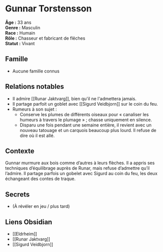 # Gunnar Torstensson

**Âge :** 33 ans  
**Genre :** Masculin  
**Race :** Humain  
**Rôle :** Chasseur et fabricant de flêches  
**Statut :** Vivant

## Famille
- Aucune famille connus

## Relations notables
- Il admire [[Runar Jaktvarg]], bien qu'il ne l'admettera jamais.
- Il partage parfoit un goblet avec [[Sigurd Veidbjorn]] sur le coin du feu.
- Rumeurs à son sujet :
	- Conserve les plumes de différents oiseaux pour « canaliser les humeurs à travers le plumage » ; chasse uniquement en silence.
	- Disparu une fois pendant une semaine entière, il revient avec un nouveau tatouage et un carquois beaucoup plus lourd. Il refuse de dire où il est allé.

## Contexte
Gunnar murmure aux bois comme d’autres à leurs flèches. Il a appris ses techniques d’équilibrage auprès de Runar, mais refuse d’admettre qu’il l’admire. Il partage parfois un gobelet avec Sigurd au coin du feu, les deux échangeant des contes de traque.

## Secrets
- (À révéler en jeu / plus tard)

## Liens Obsidian
- [[Eldrheim]]
- [[Runar Jaktvarg]]
- [[Sigurd Veidbjorn]]
